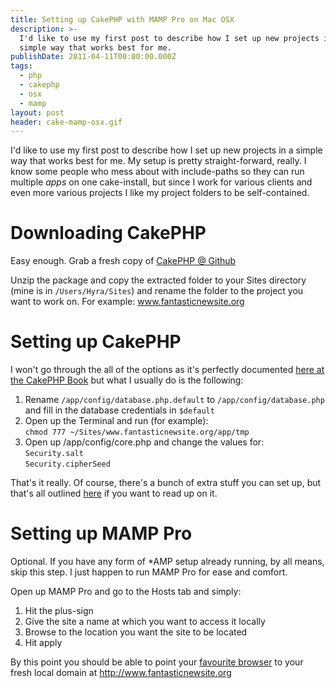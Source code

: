 ```yaml
---
title: Setting up CakePHP with MAMP Pro on Mac OSX
description: >-
  I'd like to use my first post to describe how I set up new projects in a
  simple way that works best for me.
publishDate: 2011-04-11T00:00:00.000Z
tags:
  - php
  - cakephp
  - osx
  - mamp
layout: post
header: cake-mamp-osx.gif
---
```


I'd like to use my first post to describe how I set up new projects in a simple way that works best for me. My setup is pretty straight-forward, really. I know some people who mess about with include-paths so they can run multiple _apps_ on one cake-install, but since I work for various clients and even more various projects I like my project folders to be self-contained.

# Downloading CakePHP

Easy enough. Grab a fresh copy of [CakePHP @ Github][1]

Unzip the package and copy the extracted folder to your Sites directory (mine is in `/Users/Hyra/Sites`) and rename the folder to the project you want to work on. For example: www.fantasticnewsite.org

# Setting up CakePHP

I won't go through the all of the options as it's perfectly documented [here at the CakePHP Book][2] but what I usually do is the following:

1. Rename `/app/config/database.php.default` to `/app/config/database.php` and fill in the database credentials in `$default`
2. Open up the Terminal and run (for example):<br>
  `chmod 777 ~/Sites/www.fantasticnewsite.org/app/tmp`
3. Open up /app/config/core.php and change the values for:<br>
  `Security.salt`<br>
  `Security.cipherSeed`

That's it really. Of course, there's a bunch of extra stuff you can set up, but that's all outlined [here][3] if you want to read up on it.

# Setting up MAMP Pro

Optional. If you have any form of *AMP setup already running, by all means, skip this step. I just happen to run MAMP Pro for ease and comfort.

Open up MAMP Pro and go to the Hosts tab and simply:

1. Hit the plus-sign
2. Give the site a name at which you want to access it locally
3. Browse to the location you want the site to be located
4. Hit apply

By this point you should be able to point your [favourite browser][4] to your fresh local domain at <http://www.fantasticnewsite.org>

[1]: https://github.com/cakephp/cakephp/downloads
[2]: http://book.cakephp.org/#!/view/912/Installation "The Manual :: 1.3 Collection"
[3]: http://book.cakephp.org/#!/view/915/Advanced-Installation "The Manual :: 1.3 Collection"
[4]: http://www.mozilla.com/en-US/firefox/new/ "Mozilla | Firefox web browser & Thunderbird email client"

